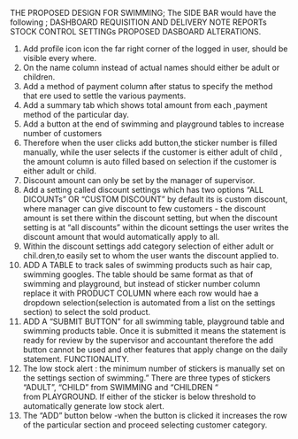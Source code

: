 THE PROPOSED DESIGN FOR SWIMMING; 
The SIDE BAR would have the following ; 
DASHBOARD 
REQUISITION AND DELIVERY NOTE 
REPORTs 
STOCK CONTROL 
SETTINGs 
PROPOSED DASBOARD ALTERATIONS. 
1. Add profile icon icon the far right corner of the logged in user, should be visible every 
where. 
2. On the name column instead of actual names should either be adult or children. 
3. Add a method of payment column after status to specify the method that ere used to settle 
the various payments. 
4. Add a summary tab which shows total amount from each ,payment method of the particular 
day. 
5. Add a button at the end of swimming and playground tables to increase number of 
customers 
6. Therefore when the user clicks add button,the sticker number is filled manually, while the 
user selects if the customer is either adult of child , the amount column is auto filled based 
on selection if the customer is either adult or child. 
7. Discount amount  can only be set by the manager of supervisor. 
8. Add a setting called discount settings which has two options “ALL DICOUNTs” OR 
“CUSTOM DISCOUNT” by default its is custom discount, where manager can give 
discount to few customers - the discount amount is set there within the discount setting, but 
when the discount  setting is at “all discounts” within the dicount settings the user writes 
the discount amount that would automatically apply to all. 
9. Within the discount settings add category selection of either adult or chil.dren,to easily 
set to whom the user wants the discount applied to. 
10.  ADD A TABLE to track sales of swimming products such as hair cap, swimming googles. 
The table should be same format as that of swimming and playground, but instead of 
sticker number column replace it with PRODUCT COLUMN where each row would hae a 
dropdown selection(selection is automated from a list on the settings section)  to select the sold 
product.  
11. ADD A “SUBMIT BUTTON” for all swimming table, playground table and swimming 
products table. Once it is submitted it means the statement is ready for review by the 
supervisor and accountant therefore the add button cannot be used and other features that 
apply change on the daily statement. 
FUNCTIONALITY. 
1.  The low stock alert : the minimum number of stickers is manually set on the settings 
section of swimming.” 
There are three types of stickers “ADULT”, “CHILD” from SWIMMING and “CHILDREN “      
from PLAYGROUND. 
If either of the sticker is below threshold  to automatically generate low stock alert. 
2. The “ADD” button below -when the button is clicked it increases the row of the particular 
section and proceed selecting customer category.
